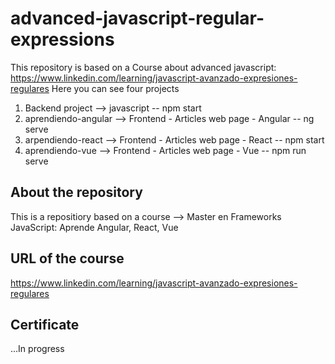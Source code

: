 # advanced-javascript-regular-expressions
This repository is based on a Course about advanced javascript: https://www.linkedin.com/learning/javascript-avanzado-expresiones-regulares
Here you can see four projects
1. Backend project --> javascript -- npm start
2. aprendiendo-angular --> Frontend - Articles web page - Angular -- ng serve
3. arpendiendo-react --> Frontend - Articles web page - React -- npm start 
4. aprendiendo-vue --> Frontend - Articles web page - Vue -- npm run serve
## About the repository
This is a repositiory based on a course --> Master en Frameworks JavaScript: Aprende Angular, React, Vue

## URL of the course
https://www.linkedin.com/learning/javascript-avanzado-expresiones-regulares

## Certificate
...In progress
